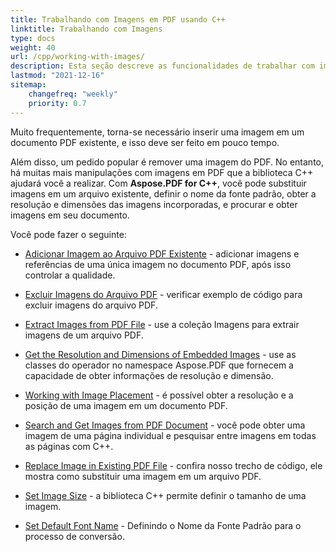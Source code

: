 ```yaml
---
title: Trabalhando com Imagens em PDF usando C++
linktitle: Trabalhando com Imagens
type: docs
weight: 40
url: /cpp/working-with-images/
description: Esta seção descreve as funcionalidades de trabalhar com imagens em um arquivo PDF usando a biblioteca C++.
lastmod: "2021-12-16"
sitemap:
    changefreq: "weekly"
    priority: 0.7
---
```


Muito frequentemente, torna-se necessário inserir uma imagem em um documento PDF existente, e isso deve ser feito em pouco tempo.

Além disso, um pedido popular é remover uma imagem do PDF. No entanto, há muitas mais manipulações com imagens em PDF que a biblioteca C++ ajudará você a realizar. Com **Aspose.PDF for C++**, você pode substituir imagens em um arquivo existente, definir o nome da fonte padrão, obter a resolução e dimensões das imagens incorporadas, e procurar e obter imagens em seu documento.

Você pode fazer o seguinte:

- [Adicionar Imagem ao Arquivo PDF Existente](/pdf/cpp/add-image-to-existing-pdf-file/) - adicionar imagens e referências de uma única imagem no documento PDF, após isso controlar a qualidade.

- [Excluir Imagens do Arquivo PDF](/pdf/cpp/delete-images-from-pdf-file/) - verificar exemplo de código para excluir imagens do arquivo PDF.
- [Extract Images from PDF File](/pdf/cpp/extract-images-from-pdf-file/) - use a coleção Imagens para extrair imagens de um arquivo PDF.
- [Get the Resolution and Dimensions of Embedded Images](/pdf/cpp/get-resolution-and-dimensions-of-embedded-images/) - use as classes do operador no namespace Aspose.PDF que fornecem a capacidade de obter informações de resolução e dimensão.
- [Working with Image Placement](/pdf/cpp/working-with-image-placement/) - é possível obter a resolução e a posição de uma imagem em um documento PDF.
- [Search and Get Images from PDF Document](/pdf/cpp/search-and-get-images-from-pdf-document/) - você pode obter uma imagem de uma página individual e pesquisar entre imagens em todas as páginas com C++.
- [Replace Image in Existing PDF File](/pdf/cpp/replace-image-in-existing-pdf-file/) - confira nosso trecho de código, ele mostra como substituir uma imagem em um arquivo PDF.
- [Set Image Size](/pdf/cpp/set-image-size/) - a biblioteca C++ permite definir o tamanho de uma imagem.

- [Set Default Font Name](/pdf/cpp/set-default-font-name/) - Definindo o Nome da Fonte Padrão para o processo de conversão.